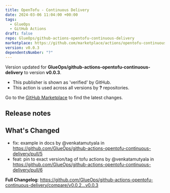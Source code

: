 ```yaml
---
title: OpenTofu - Continuous Delivery
date: 2024-03-06 11:04:00 +00:00
tags:
  - GlueOps
  - GitHub Actions
draft: false
repo: GlueOps/github-actions-opentofu-continuous-delivery
marketplace: https://github.com/marketplace/actions/opentofu-continuous-delivery
version: v0.0.3
dependentsNumber: "?"
---
```



Version updated for **GlueOps/github-actions-opentofu-continuous-delivery** to version **v0.0.3**.
- This publisher is shown as 'verified' by GitHub.
- This action is used across all versions by **?** repositories.

Go to the [GitHub Marketplace](https://github.com/marketplace/actions/opentofu-continuous-delivery) to find the latest changes.

## Release notes

## What's Changed
* fix: example in docs by @venkatamutyala in https://github.com/GlueOps/github-actions-opentofu-continuous-delivery/pull/5
* feat: pin to exact version/tag of tofu actions by @venkatamutyala in https://github.com/GlueOps/github-actions-opentofu-continuous-delivery/pull/6


**Full Changelog**: https://github.com/GlueOps/github-actions-opentofu-continuous-delivery/compare/v0.0.2...v0.0.3
